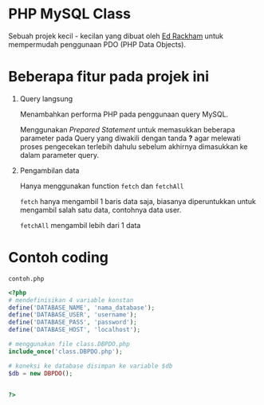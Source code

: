 PHP MySQL Class
===============

Sebuah projek kecil - kecilan yang dibuat oleh [Ed Rackham](https://github.com/a1phanumeric) untuk mempermudah penggunaan PDO (PHP Data Objects).

# Beberapa fitur pada projek ini

1. Query langsung

	Menambahkan performa PHP pada penggunaan query MySQL.

	Menggunakan _Prepared Statement_ untuk memasukkan beberapa parameter pada Query yang diwakili dengan tanda **?** agar melewati proses pengecekan terlebih dahulu sebelum akhirnya dimasukkan ke dalam parameter query.

2. Pengambilan data

	Hanya menggunakan function `fetch` dan `fetchAll`
	
	`fetch` hanya mengambil 1 baris data saja, biasanya diperuntukkan untuk mengambil salah satu data, contohnya data user.

	`fetchAll` mengambil lebih dari 1 data

# Contoh coding
`contoh.php`
```php
<?php
# mendefinisikan 4 variable konstan
define('DATABASE_NAME', 'nama_database');
define('DATABASE_USER', 'username');
define('DATABASE_PASS', 'password');
define('DATABASE_HOST', 'localhost');

# menggunakan file class.DBPDO.php
include_once('class.DBPDO.php');

# koneksi ke database disimpan ke variable $db
$db = new DBPDO();


?>
```